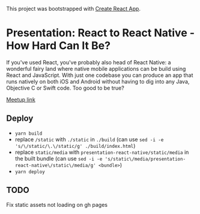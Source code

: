This project was bootstrapped with [Create React App](https://github.com/facebookincubator/create-react-app).

# Presentation: React to React Native - How Hard Can It Be?

If you've used React, you've probably also head of React Native: a wonderful fairy land where native mobile applications can be build using React and JavaScript. With just one codebase you can produce an app that runs natively on both iOS and Android without having to dig into any Java, Objective C or Swift code. Too good to be true?

[Meetup link](https://www.meetup.com/ReactJS-Girls-London/events/245438940/)


## Deploy
- `yarn build`
- replace `/static` with `./static` in `./build` (can use `sed -i -e 's/\/static/\.\/static/g' ./build/index.html`)
- replace `static/media` with `presentation-react-native/static/media` in the built bundle (can use `sed -i -e 's/static\/media/presentation-react-native\/static\/media/g' <bundle>`)
- `yarn deploy`


## TODO
Fix static assets not loading on gh pages
